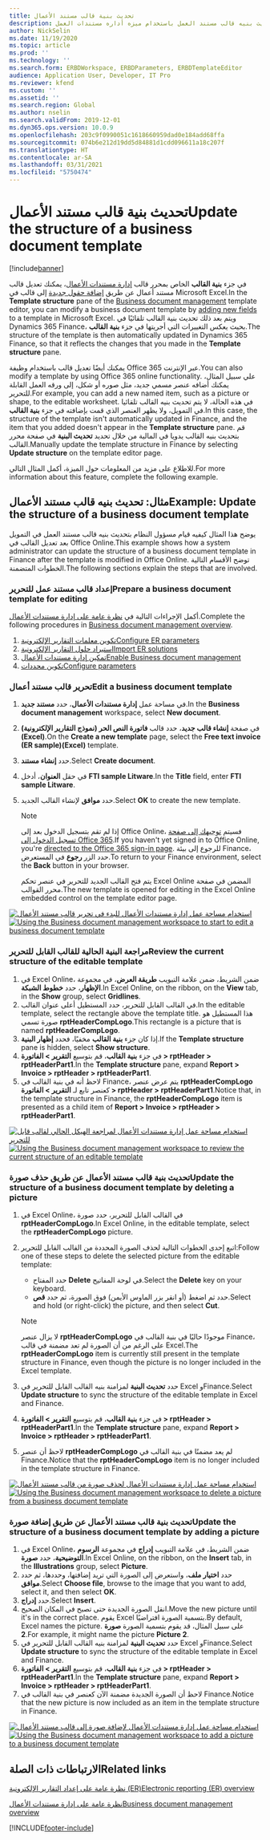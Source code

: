 ```yaml
---
title: تحديث بنية قالب مستند الأعمال
description: يشرح هذا الموضوع كيفيه تحديث بنيه قالب مستند العمل باستخدام ميزه أداره مستندات العمل.
author: NickSelin
ms.date: 11/19/2020
ms.topic: article
ms.prod: ''
ms.technology: ''
ms.search.form: ERBDWorkspace, ERBDParameters, ERBDTemplateEditor
audience: Application User, Developer, IT Pro
ms.reviewer: kfend
ms.custom: ''
ms.assetid: ''
ms.search.region: Global
ms.author: nselin
ms.search.validFrom: 2019-12-01
ms.dyn365.ops.version: 10.0.9
ms.openlocfilehash: 203c9f0990051c1618660959dad0e184add68ffa
ms.sourcegitcommit: 074b6e212d19dd5d84881d1cdd096611a18c207f
ms.translationtype: HT
ms.contentlocale: ar-SA
ms.lasthandoff: 03/31/2021
ms.locfileid: "5750474"
---
```

# <a name="update-the-structure-of-a-business-document-template"></a><span data-ttu-id="6a138-103">تحديث بنية قالب مستند الأعمال</span><span class="sxs-lookup"><span data-stu-id="6a138-103">Update the structure of a business document template</span></span> 

[!include[banner](../includes/banner.md)]

<span data-ttu-id="6a138-104">في جزء **بنية القالب** الخاص بمحرر قالب [إدارة مستندات الأعمال](er-business-document-management.md)، يمكنك تعديل قالب مستند أعمال عن طريق [إضافة حقول جديدة](er-bdm-add-field-to-excel-template.md) إلى قالب في Microsoft Excel.</span><span class="sxs-lookup"><span data-stu-id="6a138-104">In the **Template structure** pane of the [Business document management](er-business-document-management.md) template editor, you can modify a business document template by [adding new fields](er-bdm-add-field-to-excel-template.md) to a template in Microsoft Excel.</span></span> <span data-ttu-id="6a138-105">ويتم بعد ذلك تحديث بنية القالب تلقائيًا في Dynamics 365 Finance، بحيث يعكس التغييرات التي أجريتها في جزء **بنية القالب**.</span><span class="sxs-lookup"><span data-stu-id="6a138-105">The structure of the template is then automatically updated in Dynamics 365 Finance, so that it reflects the changes that you made in the **Template structure** pane.</span></span>

<span data-ttu-id="6a138-106">يمكنك أيضًا تعديل قالب باستخدام وظيفة Office 365 عبر الإنترنت.</span><span class="sxs-lookup"><span data-stu-id="6a138-106">You can also modify a template by using Office 365 online functionality.</span></span> <span data-ttu-id="6a138-107">علي سبيل المثال، يمكنك أضافه عنصر مسمي جديد، مثل صوره أو شكل، إلى ورقه العمل القابلة للتحرير.</span><span class="sxs-lookup"><span data-stu-id="6a138-107">For example, you can add a new named item, such as a picture or shape, to the editable worksheet.</span></span> <span data-ttu-id="6a138-108">في هذه الحالة، لا يتم تحديث بنيه القالب تلقائيا في التمويل، ولا يظهر العنصر الذي قمت بإضافته في جزء **بنية القالب**.</span><span class="sxs-lookup"><span data-stu-id="6a138-108">In this case, the structure of the template isn't automatically updated in Finance, and the item that you added doesn't appear in the **Template structure** pane.</span></span> <span data-ttu-id="6a138-109">قم بتحديث بنيه القالب يدويا في المالية من خلال تحديد **تحديث البنية** في صفحة محرر القالب.</span><span class="sxs-lookup"><span data-stu-id="6a138-109">Manually update the template structure in Finance by selecting **Update structure** on the template editor page.</span></span>

<span data-ttu-id="6a138-110">للاطلاع على مزيد من المعلومات حول الميزة، أكمل المثال التالي.</span><span class="sxs-lookup"><span data-stu-id="6a138-110">For more information about this feature, complete the following example.</span></span>

## <a name="example-update-the-structure-of-a-business-document-template"></a><span data-ttu-id="6a138-111">مثال: تحديث بنيه قالب مستند الأعمال</span><span class="sxs-lookup"><span data-stu-id="6a138-111">Example: Update the structure of a business document template</span></span>

<span data-ttu-id="6a138-112">يوضح هذا المثال كيفيه قيام مسؤول النظام بتحديث بنيه قالب مستند العمل في التمويل بعد تعديل القالب في Office Online.</span><span class="sxs-lookup"><span data-stu-id="6a138-112">This example shows how a system administrator can update the structure of a business document template in Finance after the template is modified in Office Online.</span></span> <span data-ttu-id="6a138-113">توضح الأقسام التالية الخطوات المتضمنة.</span><span class="sxs-lookup"><span data-stu-id="6a138-113">The following sections explain the steps that are involved.</span></span>

### <a name="prepare-a-business-document-template-for-editing"></a><span data-ttu-id="6a138-114">إعداد قالب مستند عمل للتحرير</span><span class="sxs-lookup"><span data-stu-id="6a138-114">Prepare a business document template for editing</span></span>

<span data-ttu-id="6a138-115">أكمل الإجراءات التالية في [نظرة عامة على إدارة مستندات الأعمال](er-business-document-management.md).</span><span class="sxs-lookup"><span data-stu-id="6a138-115">Complete the following procedures in [Business document management overview](er-business-document-management.md).</span></span>

1. [<span data-ttu-id="6a138-116">تكوين معلمات التقارير الإلكترونية</span><span class="sxs-lookup"><span data-stu-id="6a138-116">Configure ER parameters</span></span>](er-business-document-management.md#configure-er-parameters)
2. [<span data-ttu-id="6a138-117">استيراد حلول التقارير الإلكترونية</span><span class="sxs-lookup"><span data-stu-id="6a138-117">Import ER solutions</span></span>](er-business-document-management.md#import-er-solutions)
3. [<span data-ttu-id="6a138-118">تمكين إدارة مستندات الأعمال</span><span class="sxs-lookup"><span data-stu-id="6a138-118">Enable Business document management</span></span>](er-business-document-management.md#enable-business-document-management)
4. [<span data-ttu-id="6a138-119">تكوين محددات</span><span class="sxs-lookup"><span data-stu-id="6a138-119">Configure parameters</span></span>](er-business-document-management.md#configure-parameters)

### <a name="edit-a-business-document-template"></a><span data-ttu-id="6a138-120">تحرير قالب مستند أعمال</span><span class="sxs-lookup"><span data-stu-id="6a138-120">Edit a business document template</span></span>

1. <span data-ttu-id="6a138-121">في مساحة عمل **إدارة مستندات الأعمال**، حدد **مستند جديد**.</span><span class="sxs-lookup"><span data-stu-id="6a138-121">In the **Business document management** workspace, select **New document**.</span></span>
2. <span data-ttu-id="6a138-122">في صفحة **إنشاء قالب جديد**، حدد قالب **فاتورة النص الحر (نموذج التقارير الإلكترونية) (Excel)**.</span><span class="sxs-lookup"><span data-stu-id="6a138-122">On the **Create a new template** page, select the **Free text invoice (ER sample)(Excel)** template.</span></span>
3. <span data-ttu-id="6a138-123">حدد **إنشاء مستند**.</span><span class="sxs-lookup"><span data-stu-id="6a138-123">Select **Create document**.</span></span>
4. <span data-ttu-id="6a138-124">في حقل **العنوان**، أدخل **FTI sample Litware**.</span><span class="sxs-lookup"><span data-stu-id="6a138-124">In the **Title** field, enter **FTI sample Litware**.</span></span>
5. <span data-ttu-id="6a138-125">حدد **موافق** لإنشاء القالب الجديد.</span><span class="sxs-lookup"><span data-stu-id="6a138-125">Select **OK** to create the new template.</span></span>

    > [!NOTE]
    > <span data-ttu-id="6a138-126">إذا لم تقم بتسجيل الدخول بعد إلى Office Online، فسيتم [توجيهك إلى صفحة تسجيل الدخول إلى Office 365](er-business-document-management.md#frequently-asked-questions).</span><span class="sxs-lookup"><span data-stu-id="6a138-126">If you haven't yet signed in to Office Online, you're [directed to the Office 365 sign-in page](er-business-document-management.md#frequently-asked-questions).</span></span> <span data-ttu-id="6a138-127">للرجوع إلى بيئة Finance، حدد الزر **رجوع** في المستعرض.</span><span class="sxs-lookup"><span data-stu-id="6a138-127">To return to your Finance environment, select the **Back** button in your browser.</span></span>

    <span data-ttu-id="6a138-128">يتم فتح القالب الجديد للتحرير في عنصر تحكم Excel Online المضمن في صفحة محرر القوالب.</span><span class="sxs-lookup"><span data-stu-id="6a138-128">The new template is opened for editing in the Excel Online embedded control on the template editor page.</span></span>

<span data-ttu-id="6a138-129">[![استخدام مساحة عمل إدارة مستندات الأعمال للبدء في تحرير قالب مستند الأعمال](./media/er-bdm-update-structure1.gif)](./media/er-bdm-update-structure1.gif)</span><span class="sxs-lookup"><span data-stu-id="6a138-129">[![Using the Business document management workspace to start to edit a business document template](./media/er-bdm-update-structure1.gif)](./media/er-bdm-update-structure1.gif)</span></span>

### <a name="review-the-current-structure-of-the-editable-template"></a><span data-ttu-id="6a138-130">مراجعة البنية الحالية للقالب القابل للتحرير</span><span class="sxs-lookup"><span data-stu-id="6a138-130">Review the current structure of the editable template</span></span>

1. <span data-ttu-id="6a138-131">في Excel Online، ضمن الشريط، ضمن علامة التبويب **طريقة العرض**، في مجموعة **الإظهار**، حدد **خطوط الشبكة**.</span><span class="sxs-lookup"><span data-stu-id="6a138-131">In Excel Online, on the ribbon, on the **View** tab, in the **Show** group, select **Gridlines**.</span></span>
2. <span data-ttu-id="6a138-132">في القالب القابل للتحرير، حدد المستطيل أعلى عنوان القالب.</span><span class="sxs-lookup"><span data-stu-id="6a138-132">In the editable template, select the rectangle above the template title.</span></span> <span data-ttu-id="6a138-133">هذا المستطيل هو صورة تسمي **rptHeaderCompLogo**.</span><span class="sxs-lookup"><span data-stu-id="6a138-133">This rectangle is a picture that is named **rptHeaderCompLogo**.</span></span>
3. <span data-ttu-id="6a138-134">إذا كان جزء **بنية القالب** مخفيًا، فحدد **إظهار البنية**.</span><span class="sxs-lookup"><span data-stu-id="6a138-134">If the **Template structure** pane is hidden, select **Show structure**.</span></span>
4. <span data-ttu-id="6a138-135">في جزء **بنية القالب**، قم بتوسيع **التقرير \> الفاتورة \> rptHeader \> rptHeaderPart1**.</span><span class="sxs-lookup"><span data-stu-id="6a138-135">In the **Template structure** pane, expand **Report \> Invoice \> rptHeader \> rptHeaderPart1**.</span></span>
5. <span data-ttu-id="6a138-136">لاحظ أنه في بنية القالب في Finance، يتم عرض عنصر **rptHeaderCompLogo** كعنصر تابع لـ **التقرير \> الفاتورة \> rptHeader \> rptHeaderPart1**.</span><span class="sxs-lookup"><span data-stu-id="6a138-136">Notice that, in the template structure in Finance, the **rptHeaderCompLogo** item is presented as a child item of **Report \> Invoice \> rptHeader \> rptHeaderPart1**.</span></span>

<span data-ttu-id="6a138-137">[![استخدام مساحة عمل إدارة مستندات الأعمال لمراجعة الهيكل الحالي لقالب قابل للتحرير](./media/er-bdm-update-structure2.gif)](./media/er-bdm-update-structure2.gif)</span><span class="sxs-lookup"><span data-stu-id="6a138-137">[![Using the Business document management workspace to review the current structure of an editable template](./media/er-bdm-update-structure2.gif)](./media/er-bdm-update-structure2.gif)</span></span>

### <a name="update-the-structure-of-a-business-document-template-by-deleting-a-picture"></a><span data-ttu-id="6a138-138">تحديث بنية قالب مستند الأعمال عن طريق حذف صورة</span><span class="sxs-lookup"><span data-stu-id="6a138-138">Update the structure of a business document template by deleting a picture</span></span>

1. <span data-ttu-id="6a138-139">في Excel Online، في القالب القابل للتحرير، حدد صورة **rptHeaderCompLogo**.</span><span class="sxs-lookup"><span data-stu-id="6a138-139">In Excel Online, in the editable template, select the **rptHeaderCompLogo** picture.</span></span>
2. <span data-ttu-id="6a138-140">اتبع إحدى الخطوات التالية لحذف الصورة المحددة من القالب القابل للتحرير:</span><span class="sxs-lookup"><span data-stu-id="6a138-140">Follow one of these steps to delete the selected picture from the editable template:</span></span>

    - <span data-ttu-id="6a138-141">حدد المفتاح **Delete** في لوحة المفاتيح.</span><span class="sxs-lookup"><span data-stu-id="6a138-141">Select the **Delete** key on your keyboard.</span></span>
    - <span data-ttu-id="6a138-142">حدد ثم اضغط (أو انقر بزر الماوس الأيمن) فوق الصورة، ثم حدد **قص**.</span><span class="sxs-lookup"><span data-stu-id="6a138-142">Select and hold (or right-click) the picture, and then select **Cut**.</span></span>

    > [!NOTE]
    > <span data-ttu-id="6a138-143">لا يزال عنصر **rptHeaderCompLogo** موجودًا حاليًا في بنية القالب في Finance، على الرغم من أن الصورة لم تعد مضمنة في قالب Excel.</span><span class="sxs-lookup"><span data-stu-id="6a138-143">The **rptHeaderCompLogo** item is currently still present in the template structure in Finance, even though the picture is no longer included in the Excel template.</span></span>

3. <span data-ttu-id="6a138-144">حدد **تحديث البنية** لمزامنة بنيه القالب القابل للتحرير في Excel وFinance.</span><span class="sxs-lookup"><span data-stu-id="6a138-144">Select **Update structure** to sync the structure of the editable template in Excel and Finance.</span></span>
4. <span data-ttu-id="6a138-145">في جزء **بنية القالب**، قم بتوسيع **التقرير \> الفاتورة \> rptHeader \> rptHeaderPart1**.</span><span class="sxs-lookup"><span data-stu-id="6a138-145">In the **Template structure** pane, expand **Report \> Invoice \> rptHeader \> rptHeaderPart1**.</span></span>
5. <span data-ttu-id="6a138-146">لاحظ أن عنصر **rptHeaderCompLogo** لم يعد مضمنًا في بنية القالب في Finance.</span><span class="sxs-lookup"><span data-stu-id="6a138-146">Notice that the **rptHeaderCompLogo** item is no longer included in the template structure in Finance.</span></span>

<span data-ttu-id="6a138-147">[![استخدام مساحة عمل إدارة مستندات الأعمال لحذف صورة من قالب مستند الأعمال](./media/er-bdm-update-structure3.gif)](./media/er-bdm-update-structure3.gif)</span><span class="sxs-lookup"><span data-stu-id="6a138-147">[![Using the Business document management workspace to delete a picture from a business document template](./media/er-bdm-update-structure3.gif)](./media/er-bdm-update-structure3.gif)</span></span>

### <a name="update-the-structure-of-a-business-document-template-by-adding-a-picture"></a><span data-ttu-id="6a138-148">تحديث بنية قالب مستند الأعمال عن طريق إضافة صورة</span><span class="sxs-lookup"><span data-stu-id="6a138-148">Update the structure of a business document template by adding a picture</span></span>

1. <span data-ttu-id="6a138-149">في Excel Online، ضمن الشريط، في علامة التبويب **إدراج** في مجموعة **الرسوم التوضيحية**، حدد **صورة**.</span><span class="sxs-lookup"><span data-stu-id="6a138-149">In Excel Online, on the ribbon, on the **Insert** tab, in the **Illustrations** group, select **Picture**.</span></span>
2. <span data-ttu-id="6a138-150">حدد **اختيار ملف**، واستعرض إلى الصورة التي تريد إضافتها، وحددها، ثم حدد **موافق**.</span><span class="sxs-lookup"><span data-stu-id="6a138-150">Select **Choose file**, browse to the image that you want to add, select it, and then select **OK**.</span></span>
3. <span data-ttu-id="6a138-151">حدد **إدراج**.</span><span class="sxs-lookup"><span data-stu-id="6a138-151">Select **Insert**.</span></span>
4. <span data-ttu-id="6a138-152">انقل الصورة الجديدة حتى تصبح في المكان الصحيح.</span><span class="sxs-lookup"><span data-stu-id="6a138-152">Move the new picture until it's in the correct place.</span></span> <span data-ttu-id="6a138-153">يقوم Excel بتسمية الصورة افتراضيًا.</span><span class="sxs-lookup"><span data-stu-id="6a138-153">By default, Excel names the picture.</span></span> <span data-ttu-id="6a138-154">على سبيل المثال، قد يقوم بتسمية الصورة **صورة 2**.</span><span class="sxs-lookup"><span data-stu-id="6a138-154">For example, it might name the picture **Picture 2**.</span></span>
5. <span data-ttu-id="6a138-155">حدد **تحديث البنية** لمزامنة بنيه القالب القابل للتحرير في Excel وFinance.</span><span class="sxs-lookup"><span data-stu-id="6a138-155">Select **Update structure** to sync the structure of the editable template in Excel and Finance.</span></span>
6. <span data-ttu-id="6a138-156">في جزء **بنية القالب**، قم بتوسيع **التقرير \> الفاتورة \> rptHeader \> rptHeaderPart1**.</span><span class="sxs-lookup"><span data-stu-id="6a138-156">In the **Template structure** pane, expand **Report \> Invoice \> rptHeader \> rptHeaderPart1**.</span></span>
7. <span data-ttu-id="6a138-157">لاحظ أن الصورة الجديدة مضمنة الآن كعنصر في بنية القالب في Finance.</span><span class="sxs-lookup"><span data-stu-id="6a138-157">Notice that the new picture is now included as an item in the template structure in Finance.</span></span>

<span data-ttu-id="6a138-158">[![استخدام مساحة عمل إدارة مستندات الأعمال لإضافة صورة إلى قالب مستند الأعمال](./media/er-bdm-update-structure4.gif)](./media/er-bdm-update-structure4.gif)</span><span class="sxs-lookup"><span data-stu-id="6a138-158">[![Using the Business document management workspace to add a picture to a business document template](./media/er-bdm-update-structure4.gif)](./media/er-bdm-update-structure4.gif)</span></span>

## <a name="related-links"></a><span data-ttu-id="6a138-159">الارتباطات‬ ذات الصلة</span><span class="sxs-lookup"><span data-stu-id="6a138-159">Related links</span></span>

[<span data-ttu-id="6a138-160">نظرة عامة على إعداد التقارير الإلكترونية (ER)</span><span class="sxs-lookup"><span data-stu-id="6a138-160">Electronic reporting (ER) overview</span></span>](general-electronic-reporting.md)

[<span data-ttu-id="6a138-161">نظرة عامة على إدارة مستندات الأعمال</span><span class="sxs-lookup"><span data-stu-id="6a138-161">Business document management overview</span></span>](er-business-document-management.md)


[!INCLUDE[footer-include](../../../includes/footer-banner.md)]